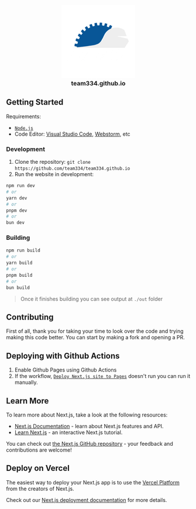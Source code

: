 <h3 align="center">
  <img src="./public/logo.png" alt="Team Image"/>
  <br />
  team334.github.io
</h3>


## Getting Started

Requirements: 
- [`Node.js`](https://nodejs.org/en)
- Code Editor: [Visual Studio Code](https://code.visualstudio.com/), [Webstorm](https://www.jetbrains.com/webstorm/), etc


### Development

1. Clone the repository: `git clone https://github.com/team334/team334.github.io`
2. Run the website in development:

```bash
npm run dev
# or
yarn dev
# or
pnpm dev
# or
bun dev
```

### Building
```bash
npm run build
# or
yarn build
# or
pnpm build
# or
bun build
```

> Once it finishes building you can see output at `./out` folder

## Contributing
First of all, thank you for taking your time to look over the code and trying making this code better. You can start by making a fork and opening a PR.

## Deploying with Github Actions
1. Enable Github Pages using Github Actions
2. If the workflow, [`Deploy Next.js site to Pages`](https://github.com/team334.) doesn't run you can run it manually.

## Learn More

To learn more about Next.js, take a look at the following resources:

- [Next.js Documentation](https://nextjs.org/docs) - learn about Next.js features and API.
- [Learn Next.js](https://nextjs.org/learn) - an interactive Next.js tutorial.

You can check out [the Next.js GitHub repository](https://github.com/vercel/next.js/) - your feedback and contributions are welcome!

## Deploy on Vercel

The easiest way to deploy your Next.js app is to use the [Vercel Platform](https://vercel.com/) from the creators of Next.js.

Check out our [Next.js deployment documentation](https://nextjs.org/docs/deployment) for more details.
